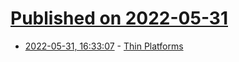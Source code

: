 # [Published on 2022-05-31](index.md)

* [2022-05-31, 16:33:07](https://news.ycombinator.com/item?id=31571566) - [Thin Platforms](https://stratechery.com/2022/thin-platforms/)
